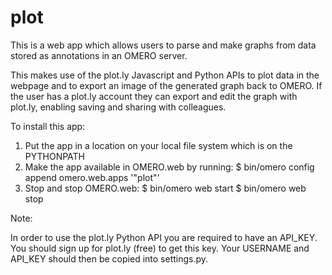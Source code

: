 # plot

This is a web app which allows users to parse and make graphs from data stored as annotations in an OMERO server.

This makes use of the plot.ly Javascript and Python APIs to plot data in the webpage and to export an image of the generated graph back to OMERO. If the user has a plot.ly account they can export and edit the graph with plot.ly, enabling saving and sharing with colleagues.

To install this app:

1. Put the app in a location on your local file system which is on the PYTHONPATH
2. Make the app available in OMERO.web by running:
	$ bin/omero config append omero.web.apps '"plot"'
3. Stop and stop OMERO.web:
    $ bin/omero web start
    $ bin/omero web stop

Note:

In order to use the plot.ly Python API you are required to have an API_KEY. You should sign up for plot.ly (free) to get this key. Your USERNAME and API_KEY should then be copied into settings.py.
    
    
